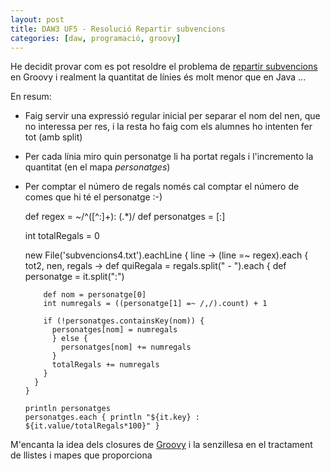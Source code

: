 ```yaml
---
layout: post
title: DAW3 UF5 - Resolució Repartir subvencions
categories: [daw, programació, groovy]
---
```

He decidit provar com es pot resoldre el problema de [repartir subvencions](http://blog.utrescu.cat/Repartidor%20de%20subvencions/) en Groovy i realment la quantitat de línies és molt menor que en Java ...

En resum:
* Faig servir una expressió regular inicial per separar el nom del nen, que no interessa per res, i la resta ho faig com els alumnes ho intenten fer tot (amb split)
* Per cada línia miro quin personatge li ha portat regals i l'incremento la quantitat (en el mapa *personatges*)
* Per comptar el número de regals només cal comptar el número de comes que hi té el personatge :-)


    def regex = ~/^([^:]+): (.*)/
    def personatges = [:]

    int totalRegals = 0

    new File('subvencions4.txt').eachLine { line ->
      (line =~ regex).each { tot2, nen, regals ->
        def quiRegala = regals.split(" - ").each {
          def personatge = it.split(":")

          def nom = personatge[0]
          int numregals = ((personatge[1] =~ /,/).count) + 1

          if (!personatges.containsKey(nom)) {
            personatges[nom] = numregals
            } else {
              personatges[nom] += numregals
            }
            totalRegals += numregals
          }
        }
      }

      println personatges
      personatges.each { println "${it.key} : ${it.value/totalRegals*100}" }

M'encanta la idea dels closures de [Groovy](http://www.groovy-lang.org/) i la senzillesa en el tractament de llistes i mapes que proporciona

